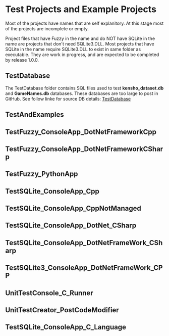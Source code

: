 # Test Projects and Example Projects
Most of the projects have names that are self explanitory. At this stage most of the projects are incomplete or empty.

Project files that have Fuzzy in the name and do NOT have SQLite in the name are projects that don't need SQLite3.DLL.  Most projects that have SQLite in the name require SQLite3.DLL to exist in same folder as executable. They are work in progress, and are expected to be completed by release 1.0.0.

## TestDatabase
The TestDatabase folder contains SQL files used to test **kensho_dataset.db** and **GameNames.db** databases. These databases are too large to post in GitHub. See follow linke for source DB details: [TestDatabase](https://github.com/David-Maisonave/SqliteFuzzyPlusExtension/edit/main/TestAndExamples/TestDatabase)


## TestAndExamples

## TestFuzzy_ConsoleApp_DotNetFrameworkCpp

## TestFuzzy_ConsoleApp_DotNetFrameworkCSharp

## TestFuzzy_PythonApp

## TestSQLite_ConsoleApp_Cpp

## TestSQLite_ConsoleApp_CppNotManaged

## TestSQLite_ConsoleApp_DotNet_CSharp

## TestSQLite_ConsoleApp_DotNetFrameWork_CSharp

## TestSQLite3_ConsoleApp_DotNetFrameWork_CPP

## UnitTestConsole_C_Runner

## UnitTestCreator_PostCodeModifier

## TestSQLite_ConsoleApp_C_Language
